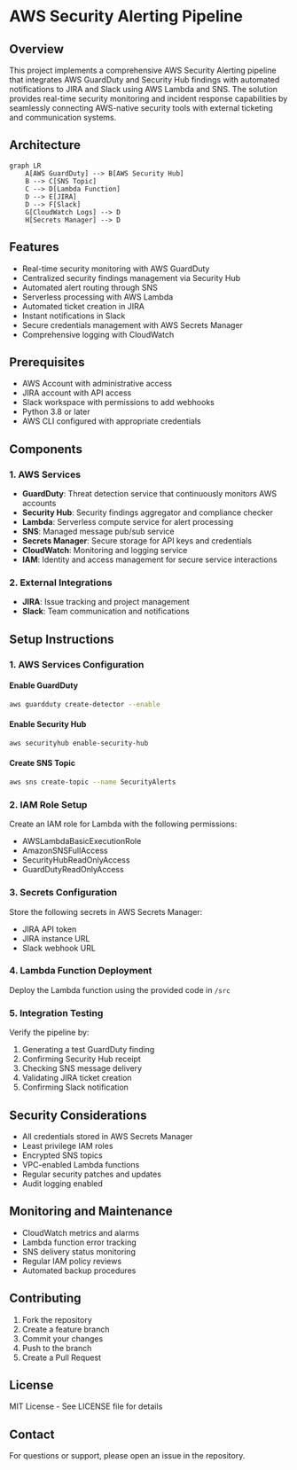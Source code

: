 # AWS Security Alerting Pipeline

## Overview
This project implements a comprehensive AWS Security Alerting pipeline that integrates AWS GuardDuty and Security Hub findings with automated notifications to JIRA and Slack using AWS Lambda and SNS. The solution provides real-time security monitoring and incident response capabilities by seamlessly connecting AWS-native security tools with external ticketing and communication systems.

## Architecture
```mermaid
graph LR
    A[AWS GuardDuty] --> B[AWS Security Hub]
    B --> C[SNS Topic]
    C --> D[Lambda Function]
    D --> E[JIRA]
    D --> F[Slack]
    G[CloudWatch Logs] --> D
    H[Secrets Manager] --> D
```

## Features
- Real-time security monitoring with AWS GuardDuty
- Centralized security findings management via Security Hub
- Automated alert routing through SNS
- Serverless processing with AWS Lambda
- Automated ticket creation in JIRA
- Instant notifications in Slack
- Secure credentials management with AWS Secrets Manager
- Comprehensive logging with CloudWatch

## Prerequisites
- AWS Account with administrative access
- JIRA account with API access
- Slack workspace with permissions to add webhooks
- Python 3.8 or later
- AWS CLI configured with appropriate credentials

## Components

### 1. AWS Services
- **GuardDuty**: Threat detection service that continuously monitors AWS accounts
- **Security Hub**: Security findings aggregator and compliance checker
- **Lambda**: Serverless compute service for alert processing
- **SNS**: Managed message pub/sub service
- **Secrets Manager**: Secure storage for API keys and credentials
- **CloudWatch**: Monitoring and logging service
- **IAM**: Identity and access management for secure service interactions

### 2. External Integrations
- **JIRA**: Issue tracking and project management
- **Slack**: Team communication and notifications

## Setup Instructions

### 1. AWS Services Configuration

#### Enable GuardDuty
```bash
aws guardduty create-detector --enable
```

#### Enable Security Hub
```bash
aws securityhub enable-security-hub
```

#### Create SNS Topic
```bash
aws sns create-topic --name SecurityAlerts
```

### 2. IAM Role Setup
Create an IAM role for Lambda with the following permissions:
- AWSLambdaBasicExecutionRole
- AmazonSNSFullAccess
- SecurityHubReadOnlyAccess
- GuardDutyReadOnlyAccess

### 3. Secrets Configuration
Store the following secrets in AWS Secrets Manager:
- JIRA API token
- JIRA instance URL
- Slack webhook URL

### 4. Lambda Function Deployment
Deploy the Lambda function using the provided code in `/src`

### 5. Integration Testing
Verify the pipeline by:
1. Generating a test GuardDuty finding
2. Confirming Security Hub receipt
3. Checking SNS message delivery
4. Validating JIRA ticket creation
5. Confirming Slack notification


## Security Considerations
- All credentials stored in AWS Secrets Manager
- Least privilege IAM roles
- Encrypted SNS topics
- VPC-enabled Lambda functions
- Regular security patches and updates
- Audit logging enabled

## Monitoring and Maintenance
- CloudWatch metrics and alarms
- Lambda function error tracking
- SNS delivery status monitoring
- Regular IAM policy reviews
- Automated backup procedures

## Contributing
1. Fork the repository
2. Create a feature branch
3. Commit your changes
4. Push to the branch
5. Create a Pull Request

## License
MIT License - See LICENSE file for details

## Contact
For questions or support, please open an issue in the repository. 
